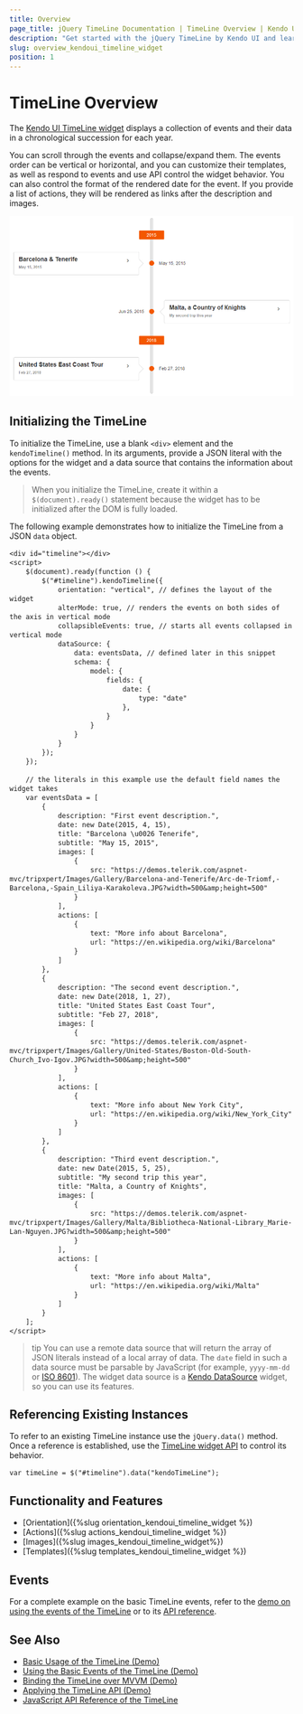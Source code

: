 ```yaml
---
title: Overview
page_title: jQuery TimeLine Documentation | TimeLine Overview | Kendo UI
description: "Get started with the jQuery TimeLine by Kendo UI and learn how to initialize the widget and use its events."
slug: overview_kendoui_timeline_widget
position: 1
---
```


# TimeLine Overview

The [Kendo UI TimeLine widget](http://demos.telerik.com/kendo-ui/timeline/index) displays a collection of events and their data in a chronological succession for each year.

You can scroll through the events and collapse/expand them. The events order can be vertical or horizontal, and you can customize their templates, as well as respond to events and use API control the widget behavior. You can also control the format of the rendered date for the event. If you provide a list of actions, they will be rendered as links after the description and images.

![](images/timeline-overview.png)

## Initializing the TimeLine

To initialize the TimeLine, use a blank `<div>` element and the `kendoTimeline()` method. In its arguments, provide a JSON literal with the options for the widget and a data source that contains the information about the events.

> When you initialize the TimeLine, create it within a `$(document).ready()` statement because the widget has to be initialized after the DOM is fully loaded.

The following example demonstrates how to initialize the TimeLine from a JSON `data` object.

```dojo
<div id="timeline"></div>
<script>
    $(document).ready(function () {
        $("#timeline").kendoTimeline({
            orientation: "vertical", // defines the layout of the widget
            alterMode: true, // renders the events on both sides of the axis in vertical mode
            collapsibleEvents: true, // starts all events collapsed in vertical mode
            dataSource: {
                data: eventsData, // defined later in this snippet
                schema: {
                    model: {
                        fields: {
                            date: {
                                type: "date"
                            },
                        }
                    }
                }
            }
        });
    });
    
    // the literals in this example use the default field names the widget takes
    var eventsData = [
        {
            description: "First event description.",
            date: new Date(2015, 4, 15),
            title: "Barcelona \u0026 Tenerife",
            subtitle: "May 15, 2015",
            images: [
                {
                    src: "https://demos.telerik.com/aspnet-mvc/tripxpert/Images/Gallery/Barcelona-and-Tenerife/Arc-de-Triomf,-Barcelona,-Spain_Liliya-Karakoleva.JPG?width=500&amp;height=500"
                }
            ],
            actions: [
                {
                    text: "More info about Barcelona",
                    url: "https://en.wikipedia.org/wiki/Barcelona"
                }
            ]
        },
        {
            description: "The second event description.",
            date: new Date(2018, 1, 27),
            title: "United States East Coast Tour",
            subtitle: "Feb 27, 2018",
            images: [
                {
                    src: "https://demos.telerik.com/aspnet-mvc/tripxpert/Images/Gallery/United-States/Boston-Old-South-Church_Ivo-Igov.JPG?width=500&amp;height=500"
                }
            ],
            actions: [
                {
                    text: "More info about New York City",
                    url: "https://en.wikipedia.org/wiki/New_York_City"
                }
            ]
        },
        {
            description: "Third event description.",
            date: new Date(2015, 5, 25),
            subtitle: "My second trip this year",
            title: "Malta, a Country of Кnights",
            images: [
                {
                    src: "https://demos.telerik.com/aspnet-mvc/tripxpert/Images/Gallery/Malta/Bibliotheca-National-Library_Marie-Lan-Nguyen.JPG?width=500&amp;height=500"
                }
            ],
            actions: [
                {
                    text: "More info about Malta",
                    url: "https://en.wikipedia.org/wiki/Malta"
                }
            ]
        }
    ];
</script>
```

>tip You can use a remote data source that will return the array of JSON literals instead of a local array of data. The `date` field in such a data source must be parsable by JavaScript (for example, `yyyy-mm-dd` or [ISO 8601](https://en.wikipedia.org/wiki/ISO_8601)). The widget data source is a [Kendo DataSource](/framework/datasource/overview) widget, so you can use its features.



## Referencing Existing Instances

To refer to an existing TimeLine instance use the `jQuery.data()` method. Once a reference is established, use the [TimeLine widget API](/api/javascript/ui/timeline) to control its behavior.

```
var timeLine = $("#timeline").data("kendoTimeLine");
```

## Functionality and Features

* [Orientation]({%slug orientation_kendoui_timeline_widget %})
* [Actions]({%slug actions_kendoui_timeline_widget %})
* [Images]({%slug images_kendoui_timeline_widget%})
* [Templates]({%slug templates_kendoui_timeline_widget %})


## Events

For a complete example on the basic TimeLine events, refer to the [demo on using the events of the TimeLine](https://demos.telerik.com/kendo-ui/timeline/events) or to its [API reference](/api/javascript/ui/timeline#events).

## See Also

* [Basic Usage of the TimeLine (Demo)](https://demos.telerik.com/kendo-ui/timeline/index)
* [Using the Basic Events of the TimeLine (Demo)](https://demos.telerik.com/kendo-ui/timeline/events)
* [Binding the TimeLine over MVVM (Demo)](https://demos.telerik.com/kendo-ui/timeline/mvvm)
* [Applying the TimeLine API (Demo)](https://demos.telerik.com/kendo-ui/timeline/api)
* [JavaScript API Reference of the TimeLine](/api/javascript/ui/timeline)
